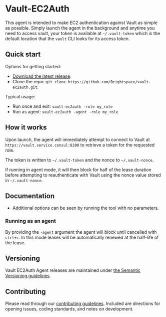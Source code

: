 # Vault-EC2Auth

This agent is intended to make EC2 authentication against Vault as simple as possible. Simply launch the agent in the
background and anytime you need to access vault, your token is available at `~/.vault-token` which is the default location 
that the `vault` CLI looks for its access token. 

## Quick start

Options for getting started:

* [Download the latest release](../../releases).
* Clone the repo: `git clone https://github.com/Brightspace/vault-ec2auth.git`.

Typical usage:

* Run once and exit: `vault-ec2auth -role my_role` 
* Run as agent: `vault-ec2auth -agent -role my_role`


## How it works

Upon launch, the agent will immediately attempt to connect to Vault at `https://vault.service.consul:8200` to retrieve 
a token for the requested role.
 
The token is written to `~/.vault-token` and the nonce to `~/.vault-nonce`.

If running in agent mode, it will then block for half of the lease duration before attempting to reauthenticate with Vault 
using the nonce value stored in `~/.vault-nonce`.

## Documentation

* Additional options can be seen by running the tool with no parameters.

### Running as an agent

By providing the `-agent` argument the agent will block until cancelled with `ctrl+c`. In this mode leases will be automatically
renewed at the half-life of the lease.

## Versioning

Vault EC2Auth Agent releases are maintained under [the Semantic Versioning guidelines](http://semver.org/).

## Contributing

Please read through our [contributing guidelines](CONTRIBUTING.md). Included are directions for opening issues, coding standards, and notes on development.
